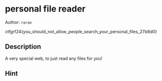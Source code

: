 # personal file reader

Author: `raran`

ctfgrf24{you_should_not_allow_people_search_your_personal_files_27b8d0}

## Description

A very special web, to just read any files for you!

## Hint

